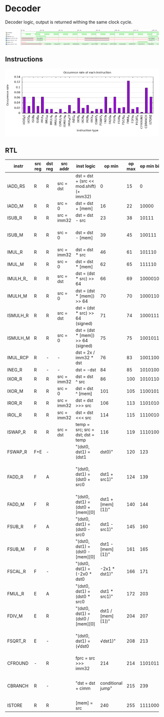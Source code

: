 # Decoder 

Decoder logic, output is returned withing the same clock cycle.

![Decoder waves!](/doc/wave.png)

## Instructions 

![Occurence rate of instructions!](/doc/plot/instr.png)

## RTL 

|instr|src reg|dst reg|src addr|inst logic|op min|op max|op min bin|op max bin|bit mask|notes|
| --- | ---- | ------ | ----- | -------- | ----- | ---- | -------- | ------- | ------ | ---- |
|IADD_RS|R|R|src = dst|dst = dst + (src << mod.shift) (+ imm32)|0|15|0|1111|0000XXXX|0XXX_XXXX & ~0111_11XX||"0|2578125"
|IADD_M|R|R|src = 0|dst = dst + [mem]|16|22|10000|10110|00010XXX & ~XXXXX111|
|ISUB_R|R|R|src = imm32|dst = dst - src|23|38|10111|100110|0001_0111 | 0001_1XXX | ( XX10_0XXX & ~ XXXX_X111 )|
|ISUB_M|R|R|src = 0|dst = dst - [mem]|39|45|100111|101101|0010_XXXX & ( XXXX_0111 | ( XXXX_1XXX & ~XXXX_X11X ) ) |
|IMUL_R|R|R|src = imm32|dst = dst * src|46|61|101110|111101|10_111X | (11_XXXX & ~XX_111X )|
|IMUL_M|R|R|src = 0|dst = dst * [mem]|62|65|111110|1000001|"lt64 : 11_111X| ge64 : 00_000X"|
|IMULH_R_|R|R|src = dst|dst = (dst * src) >> 64|66|69|1000010|1000101|00_0XXX & ( 01X | ( 1XX & ~11X ) ) |
|IMULH_M|R|R|src = 0|dst = (dst * [mem]) >> 64|70|70|1000110|1000110|8'b01000110|
|ISMULH_R|R|R|src = dst|dst = (dst * src) >> 64 (signed)|71|74|1000111|1001010|00_XXXX & ( 0111 | ( 10XX & ~11 ) )|
|ISMULH_M|R|R|src = 0|dst = (dst * [mem]) >> 64 (signed)|75|75|1001011|1001011|8'b01001011|
|IMUL_RCP|R|-|-|dst = 2x / imm32 * dst|76|83|1001100|1010011|0X_XXXX & ( X0_11XX | X1_00XX ) |
|INEG_R|R|-|-|dst = -dst|84|85|1010100|1010101|8'b0101010X|
|IXOR_R|R|R|src = imm32|dst = dst ^ src|86|100|1010110|1100100|( 01_XXXX & ( 011X | 1XXX )) | ( 10_0XXX & ( 0XX | 100 ))|
|IXOR_M|R|R|src = 0|dst = dst ^ [mem]|101|105|1100101|1101001|10_XXXX & ( ( 01XX & ~01 ) | 100X )|
|IROR_R|R|R|src = imm32|dst = dst >>> src|106|113|1101010|1110001|( 10_1XXX & ~00X ) | 11_000X|
|IROL_R|R|R|src = imm32|dst = dst <<< src|114|115|1110010|1110011|8'b0111001X|
|ISWAP_R|R|R|src = dst|temp = src; src = dst; dst = temp|116|119|1110100|1110111|8'b011101XX|
|FSWAP_R|F+E|-||"(dst0, dst1) = (dst1| dst0)"|120|123|1111000|1111011|8'b011110XX|
|FADD_R|F|A||"(dst0, dst1) = (dst0 + src0| dst1 + src1)"|124|139|1111100|10001011|lt127 : 111_11XX    ge127 :  1000_1011 : 1000_XXXX & ( 0XXX | 10XX  ) |0111_1100 -> 1101_0101|
|FADD_M|F|R||"(dst0, dst1) = (dst0 + [mem][0]| dst1 + [mem][1])"|140|144|10001100|10010000|100X_XXXX & ( 0_11XX |  1_000  )|
|FSUB_R|F|A||"(dst0, dst1) = (dst0 - src0| dst1 - src1)"|145|160|10010001|10100000|10XX_XXXX & ( ( 01_XXXX & ~000X) | 10_0000 )|
|FSUB_M|F|R||"(dst0, dst1) = (dst0 - [mem][0]| dst1 - [mem][1])"|161|165|10100001|10100101|8'b10100XXX  & ~000 & ~11X|
|FSCAL_R|F|-||"(dst0, dst1) = (-2x0 * dst0| -2x1 * dst1)"|166|171|10100110|10101011|1010_0110 -> 1010_1011 : 1010_XXXX &  ( 011X | 10XX )|
|FMUL_R|E|A||"(dst0, dst1) = (dst0 * src0| dst1 * src1)"|172|203|10101100|11001011|1010_1100 -> 1100_1011 : 1010_11XX | (1100_XXXX & ~11XX )|
|FDIV_M|E|R||"(dst0, dst1) = (dst0 / [mem][0]| dst1 / [mem][1])"|204|207|11001100|11001111|8'b110011XX|
|FSQRT_R|E|-||"(dst0, dst1) = (√dst0| √dst1)"|208|213|11010000|11010101|1101_0000 -> 1101_0101 : 1101_XXXX & ( 0XXX & ~X11X )|
|CFROUND|-|R||fprc = src >>> imm32|214|214|11010110|11010110|8'b11010110|1101_0110 -> 1111_1111|
|CBRANCH|R|-||"dst = dst + cimm| conditional jump"|215|239|11010111|11101111|1101_0111 -> 1110_1111  :11XX_XXXX  &  ( ( 01_XXXX & ( 1XXX | 0111 ) ) |  10_XXXX ) |
|ISTORE|R|R||[mem] = src|240|255|11110000|11111111|8'b1111XXXX|
